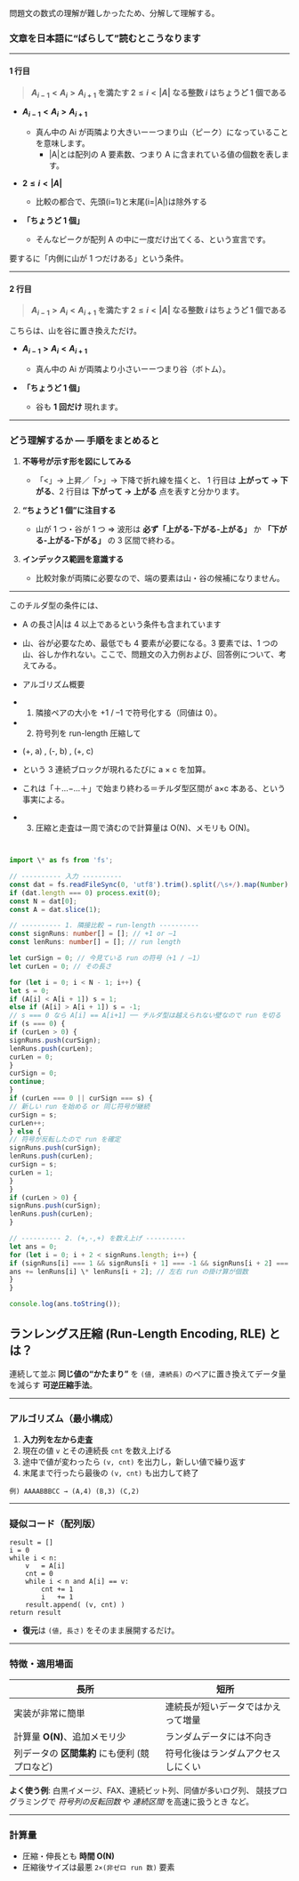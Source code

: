 問題文の数式の理解が難しかったため、分解して理解する。

### 文章を日本語に“ばらして”読むとこうなります

---

#### 1 行目

> **$A_{i-1} < A_i > A_{i+1}$ を満たす $2 \le i < |A|$ なる整数 $i$ はちょうど 1 個である**

- **$A_{i-1} < A_i > A_{i+1}$**

  - 真ん中の Ai が両隣より大きいーーつまり山（ピーク）になっていることを意味します。
    - |A|とは配列の A 要素数、つまり A に含まれている値の個数を表します。

- **$2 \le i < |A|$**

  - 比較の都合で、先頭(i=1)と末尾(i=|A|)は除外する

- **「ちょうど 1 個」**

  - そんなピークが配列 A の中に一度だけ出てくる、という宣言です。

要するに「内側に山が 1 つだけある」という条件。

---

#### 2 行目

> **$A_{i-1} > A_i < A_{i+1}$ を満たす $2 \le i < |A|$ なる整数 $i$ はちょうど 1 個である**

こちらは、山を谷に置き換えただけ。

- **$A_{i-1} > A_i < A_{i+1}$**

  - 真ん中の Ai が両隣より小さいーーつまり谷（ボトム）。

- **「ちょうど 1 個」**

  - 谷も **1 回だけ** 現れます。

---

### どう理解するか ― 手順をまとめると

1. **不等号が示す形を図にしてみる**

   - 「<」→ 上昇／「>」→ 下降で折れ線を描くと、
     1 行目は **上がって → 下がる**、2 行目は **下がって → 上がる** 点を表すと分かります。

2. **“ちょうど 1 個”に注目する**

   - 山が 1 つ・谷が 1 つ ⇒ 波形は **必ず「上がる-下がる-上がる」** か **「下がる-上がる-下がる」** の 3 区間で終わる。

3. **インデックス範囲を意識する**

   - 比較対象が両隣に必要なので、端の要素は山・谷の候補になりません。

---

このチルダ型の条件には、

- A の長さ|A|は 4 以上であるという条件も含まれています
- 山、谷が必要なため、最低でも 4 要素が必要になる。3 要素では、1 つの山、谷しか作れない。ここで、問題文の入力例および、回答例について、考えてみる。

- アルゴリズム概要
- 1.  隣接ペアの大小を +1 / –1 で符号化する（同値は 0）。
- 2.  符号列を run-length 圧縮して
- (+, a) , (-, b) , (+, c)
- という 3 連続ブロックが現れるたびに a × c を加算。
- これは「＋…−…＋」で始まり終わる＝チルダ型区間が a×c 本ある、という事実による。
- 3.  圧縮と走査は一周で済むので計算量は O(N)、メモリも O(N)。

```typescript


import \* as fs from 'fs';

// ---------- 入力 ----------
const dat = fs.readFileSync(0, 'utf8').trim().split(/\s+/).map(Number);
if (dat.length === 0) process.exit(0);
const N = dat[0];
const A = dat.slice(1);

// ---------- 1. 隣接比較 → run-length ----------
const signRuns: number[] = []; // +1 or –1
const lenRuns: number[] = []; // run length

let curSign = 0; // 今見ている run の符号（+1 / –1）
let curLen = 0; // その長さ

for (let i = 0; i < N - 1; i++) {
let s = 0;
if (A[i] < A[i + 1]) s = 1;
else if (A[i] > A[i + 1]) s = -1;
// s === 0 なら A[i] == A[i+1] ── チルダ型は越えられない壁なので run を切る
if (s === 0) {
if (curLen > 0) {
signRuns.push(curSign);
lenRuns.push(curLen);
curLen = 0;
}
curSign = 0;
continue;
}
if (curLen === 0 || curSign === s) {
// 新しい run を始める or 同じ符号が継続
curSign = s;
curLen++;
} else {
// 符号が反転したので run を確定
signRuns.push(curSign);
lenRuns.push(curLen);
curSign = s;
curLen = 1;
}
}
if (curLen > 0) {
signRuns.push(curSign);
lenRuns.push(curLen);
}

// ---------- 2. (+,-,+) を数え上げ ----------
let ans = 0;
for (let i = 0; i + 2 < signRuns.length; i++) {
if (signRuns[i] === 1 && signRuns[i + 1] === -1 && signRuns[i + 2] === 1) {
ans += lenRuns[i] \* lenRuns[i + 2]; // 左右 run の掛け算が個数
}
}

console.log(ans.toString());
```

## ランレングス圧縮 (Run-Length Encoding, RLE) とは？

連続して並ぶ **同じ値の“かたまり”** を
`(値, 連続長)` のペアに置き換えてデータ量を減らす **可逆圧縮手法**。

---

### アルゴリズム（最小構成）

1. **入力列を左から走査**
2. 現在の値 `v` とその連続長 `cnt` を数え上げる
3. 途中で値が変わったら `(v, cnt)` を出力し，新しい値で繰り返す
4. 末尾まで行ったら最後の `(v, cnt)` も出力して終了

```text
例) AAAABBBCC → (A,4) (B,3) (C,2)
```

---

### 疑似コード（配列版）

```pseudo
result = []
i = 0
while i < n:
    v   = A[i]
    cnt = 0
    while i < n and A[i] == v:
        cnt += 1
        i   += 1
    result.append( (v, cnt) )
return result
```

- **復元**は `(値, 長さ)` をそのまま展開するだけ。

---

### 特徴・適用場面

| 長所                                          | 短所                               |
| --------------------------------------------- | ---------------------------------- |
| 実装が非常に簡単                              | 連続長が短いデータではかえって増量 |
| 計算量 **O(N)**、追加メモリ少                 | ランダムデータには不向き           |
| 列データの **区間集約** にも便利 (競プロなど) | 符号化後はランダムアクセスしにくい |

**よく使う例**: 白黒イメージ、FAX、連続ビット列、同値が多いログ列、
競技プログラミングで _符号列の反転回数_ や _連続区間_ を高速に扱うとき など。

---

### 計算量

- 圧縮・伸長とも **時間 O(N)**
- 圧縮後サイズは最悪 `2×(非ゼロ run 数)` 要素
